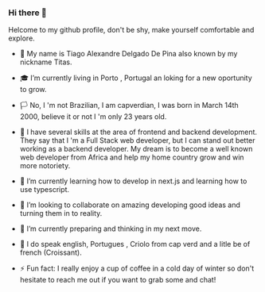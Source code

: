 
### Hi there 👋
Helcome to my github profile, don't be shy, make yourself comfortable and explore. 

<div>
 
 - 🙋 My name is Tiago Alexandre Delgado De Pina also known by my nickname Titas. 
 
 - 🎓 I’m currently  living in Porto , Portugal an loking for a new oportunity to grow.
  
 - 🏳️ No, I 'm not Brazilian, I am capverdian, I was born in March 14th 2000, believe it or not I 'm only 23 years old.
 
 - 🎇 I have several skills at the area of frontend and backend development. They say that I 'm a Full Stack web developer, but I can stand out 
  better working as a backend developer. My dream is to become a well known web developer from Africa and help my home country grow and win more notoriety.
 
 - 🌱 I’m currently learning how to develop in next.js and learning how to use typescript.
 
 - 👯 I’m looking to collaborate on amazing developing good ideas and turning them in to reality.
 
 - 🤔 I’m currently preparing and thinking in my next move.
 
 - 👅 I do speak english, Portugues , Criolo from cap verd and a litle be of french (Croissant).
 
 - ⚡ Fun fact: I really enjoy a cup of coffee in a cold day of winter so don't hesitate to reach me out if you want to grab some and chat!
<div/>

